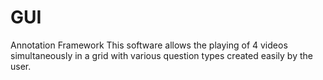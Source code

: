 # GUI
Annotation Framework
This software allows the playing of 4 videos simultaneously in a grid with various question types created easily by the user.
